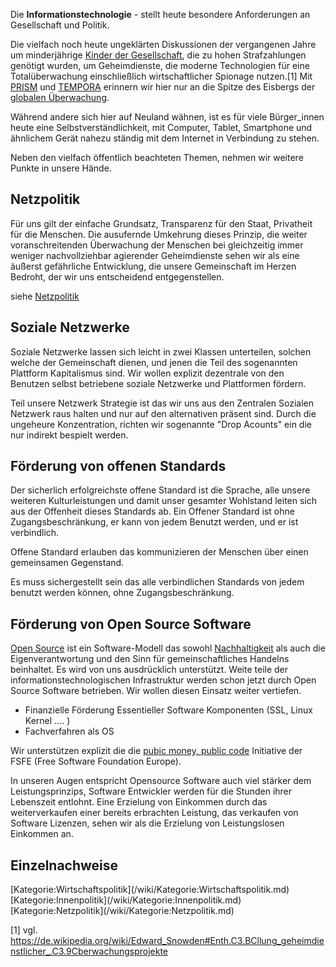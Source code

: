 Die **Informationstechnologie** - stellt heute besondere Anforderungen
an Gesellschaft und Politik.

Die vielfach noch heute ungeklärten Diskussionen der vergangenen Jahre
um minderjährige [Kinder der
Gesellschaft](/wiki/Kinder_der_Gesellschaft.md), die zu hohen
Strafzahlungen genötigt wurden, um Geheimdienste, die moderne
Technologien für eine Totalüberwachung einschließlich wirtschaftlicher
Spionage nutzen.[1] Mit [PRISM](https://de.wikipedia.org/wiki/PRISM) und
[TEMPORA](https://de.wikipedia.org/wiki/Tempora) erinnern wir hier nur
an die Spitze des Eisbergs der [globalen
Überwachung](https://de.wikipedia.org/wiki/Globale_%C3%9Cberwachungs-_und_Spionageaff%C3%A4re).

Während andere sich hier auf Neuland wähnen, ist es für viele
Bürger\_innen heute eine Selbstverständlichkeit, mit Computer, Tablet,
Smartphone und ähnlichem Gerät nahezu ständig mit dem Internet in
Verbindung zu stehen.

Neben den vielfach öffentlich beachteten Themen, nehmen wir weitere
Punkte in unsere Hände.

Netzpolitik
-----------

Für uns gilt der einfache Grundsatz, Transparenz für den Staat,
Privatheit für die Menschen. Die ausufernde Umkehrung dieses Prinzip,
die weiter voranschreitenden Überwachung der Menschen bei gleichzeitig
immer weniger nachvollziehbar agierender Geheimdienste sehen wir als
eine äußerst gefährliche Entwicklung, die unsere Gemeinschaft im Herzen
Bedroht, der wir uns entscheidend entgegenstellen.

siehe [Netzpolitik](/wiki/Netzpolitik.md)

Soziale Netzwerke
-----------------

Soziale Netzwerke lassen sich leicht in zwei Klassen unterteilen,
solchen welche der Gemeinschaft dienen, und jenen die Teil des
sogenannten Plattform Kapitalismus sind. Wir wollen explizit dezentrale
von den Benutzen selbst betriebene soziale Netzwerke und Plattformen
fördern.

Teil unsere Netzwerk Strategie ist das wir uns aus den Zentralen
Sozialen Netzwerk raus halten und nur auf den alternativen präsent sind.
Durch die ungeheure Konzentration, richten wir sogenannte "Drop Acounts"
ein die nur indirekt bespielt werden.

Förderung von offenen Standards
-------------------------------

Der sicherlich erfolgreichste offene Standard ist die Sprache, alle
unsere weiteren Kulturleistungen und damit unser gesamter Wohlstand
leiten sich aus der Offenheit dieses Standards ab. Ein Offener Standard
ist ohne Zugangsbeschränkung, er kann von jedem Benutzt werden, und er
ist verbindlich.

Offene Standard erlauben das kommunizieren der Menschen über einen
gemeinsamen Gegenstand.

Es muss sichergestellt sein das alle verbindlichen Standards von jedem
benutzt werden können, ohne Zugangsbeschränkung.

Förderung von Open Source Software
----------------------------------

[Open Source](https://de.wikipedia.org/wiki/Open_Source) ist ein
Software-Modell das sowohl [Nachhaltigkeit](/wiki/Nachhaltigkeit.md)
als auch die Eigenverantwortung und den Sinn für gemeinschaftliches
Handelns beinhaltet. Es wird von uns ausdrücklich unterstützt. Weite
teile der informationstechnologischen Infrastruktur werden schon jetzt
durch Open Source Software betrieben. Wir wollen diesen Einsatz weiter
vertiefen.

-   Finanzielle Förderung Essentieller Software Komponenten (SSL, Linux
    Kernel .... )
-   Fachverfahren als OS

Wir unterstützen explizit die die [pubic money, public
code](https://publiccode.eu/de/) Initiative der FSFE (Free Software
Foundation Europe).

In unseren Augen entspricht Opensource Software auch viel stärker dem
Leistungsprinzips, Software Entwickler werden für die Stunden ihrer
Lebenszeit entlohnt. Eine Erzielung von Einkommen durch das
weiterverkaufen einer bereits erbrachten Leistung, das verkaufen von
Software Lizenzen, sehen wir als die Erzielung von Leistungslosen
Einkommen an.

Einzelnachweise
---------------

<references />
[Kategorie:Wirtschaftspolitik](/wiki/Kategorie:Wirtschaftspolitik.md)
[Kategorie:Innenpolitik](/wiki/Kategorie:Innenpolitik.md)
[Kategorie:Netzpolitik](/wiki/Kategorie:Netzpolitik.md)

[1] vgl.
<https://de.wikipedia.org/wiki/Edward_Snowden#Enth.C3.BCllung_geheimdienstlicher_.C3.9Cberwachungsprojekte>

